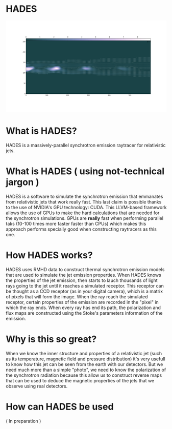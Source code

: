 # HADES
![alt text](/results/Polarization_map.png?raw=true "Polarization map")
# What is HADES?

HADES is a massively-parallel synchrotron emission raytracer for relativistic jets.

# What is HADES ( using not-technical jargon )

HADES is a software to simulate the synchrotron emission that emmanates from relativistic jets that work really fast. This last claim is possible thanks to the use of NVIDIA's GPU technology: CUDA. This LLVM-based framework allows the use of GPUs to make the hard calculations that are needed for the synchrotron simulations. GPUs are **really** fast when performing parallel taks (10-100 times more faster faster than CPUs) which makes this approach performs specially good when
constructing raytracers as this one.

# How HADES works?

HADES uses RMHD data to construct thermal synchrotron emission models that are used to simulate the jet emission properties. When HADES knows the properties of the jet emission, then starts to lauch thousands of light rays going to the jet until it reaches a simulated receptor. This receptor can be thought as a CCD receptor (as in your digital camera), which is a matrix of pixels that will form the image. When the ray reach the simulated receptor, certain properties of the emission are recorded
in the "pixel" in which the ray ends. When every ray has end its path, the polarization and flux maps are constructed using the Stoke's parameters information of the emission.

# Why is this so great?

When we know the inner structure and properties of a relativistic jet (such as its temperature, magnetic field and pressure distribution) it's very usefull to know how this jet can be seen from the earth with our detectors. But we need much more than a simple "photo", we need to know the polarization of the synchrotron radiation because this allow us to construct reverse maps that can be used to deduce the magnetic properties of the jets that we observe using real detectors.

# How can HADES be used

( In preparation )
